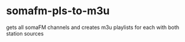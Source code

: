 # somafm-pls-to-m3u
gets all somaFM channels and creates m3u playlists for each with both station sources
